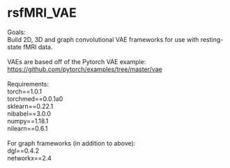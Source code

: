 # rsfMRI_VAE

Goals:<br>
Build 2D, 3D and graph convolutional VAE frameworks for use with resting-state fMRI data.<br>
<br>
VAEs are based off of the Pytorch VAE example: https://github.com/pytorch/examples/tree/master/vae<br>
<br>
Requirements:<br>
torch==1.0.1<br>
torchmed==0.0.1a0<br>
sklearn==0.22.1<br>
nibabel==3.0.0<br>
numpy==1.18.1<br>
nilearn==0.6.1<br>
<br>
For graph frameworks (in addition to above):<br>
dgl==0.4.2<br>
networkx==2.4<br>
